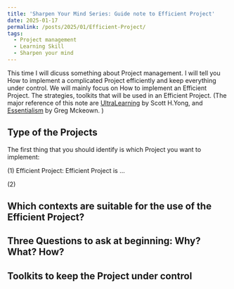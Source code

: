 ```yaml
---
title: 'Sharpen Your Mind Series: Guide note to Efficient Project'
date: 2025-01-17
permalink: /posts/2025/01/Efficient-Project/
tags:
  - Project management
  - Learning Skill
  - Sharpen your mind
---
```



This time I will dicuss something about Project management. I will tell you How to implement a complicated Project efficiently and keep everything under control. We will mainly focus on How to implement an Efficient Project. The strategies, toolkits that will be used in an Efficient Project. (The major reference of this note are [UltraLearning](https://www.amazon.com/Ultralearning-Scott-Young-audiobook/dp/B07ST3Z1Q6/ref=sr_1_1?crid=1AL9GCEQ24P3W&dib=eyJ2IjoiMSJ9.VM-rPG7e0RaHU4nP-vgg4tLcl9UzORLHCZvhIvA2v-K93NoKtP_KMaVQCYiVg5HeP6x7bIN5ikCMWlHZzft5uHSBu3GXbtW8w7jXtNbcLvOmLnWVIWNJm3irNSeo4s1fBxFGSxkldHd2WQUvzw_BeSfGLwQlKysCU5AewvnQ9LfbbXRUdN3WOjYzkwmVMMgeTw9HA0O_-b0He_gcGEu1Ew1w30qgiJMSnz_dY1YGwtE.ujJOHfL8hZEeJ1k7RBfPZFb-aeagWUVxr6VunBouf5A&dib_tag=se&keywords=Ultra+Learning&qid=1737107165&sprefix=ultra+learnin%2Caps%2C322&sr=8-1)  by Scott H.Yong, and [Essentialism](https://www.amazon.com/Essentialism-Greg-McKeown-audiobook/dp/B00IWYP5NI/ref=sr_1_1?crid=3MGEYFGA9YFDC&dib=eyJ2IjoiMSJ9.AlOVv6ZBJe8NXgfWdDUPNipGQ9cGK9w-Go6ScH1x6BT6feJ4NFjO_7YSonGj6qgm_3qTQKtIIP8oERXHCcjeBe_KiEvLPOgmkCBfHeKWmelr46kQBYwv51HTKnj7PVPMp2a-gDfbq6qJnEqXvyStjxiTPlZqWWoI78lj4wusKdotkitGXSyPzE8uS78XOdjnAvZzeoEFqRp9YZstRW1jIkbvf3CoH2IhOtcWu7w5pSs.RjhYylBHz4hBctkVYYZeKlCrJm06XQdYR57FuSQqjgw&dib_tag=se&keywords=Essentialism&qid=1737107375&s=audible&sprefix=essentialism%2Caudible%2C316&sr=1-1) by Greg Mckeown. ) 



## Type of the Projects

The first thing that you should identify is which Project you want to implement:

(1) Efficient Project: Efficient Project is ...

(2) 


## Which contexts are suitable for the use of the Efficient Project?




## Three Questions to ask at beginning: Why? What? How?


## Toolkits to keep the Project under control

